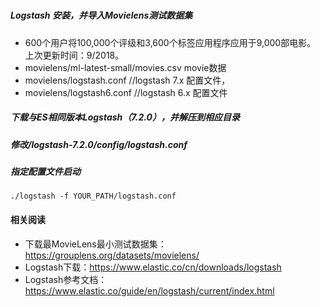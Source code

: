 ##### 

##### Logstash 安装，并导入Movielens测试数据集

- 600个用户将100,000个评级和3,600个标签应用程序应用于9,000部电影。 上次更新时间：9/2018。
- movielens/ml-latest-small/movies.csv movie数据
- movielens/logstash.conf //logstash 7.x 配置文件，
- movielens/logstash6.conf //logstash 6.x 配置文件

##### 下载与ES相同版本Logstash（7.2.0），并解压到相应目录

##### 修改/logstash-7.2.0/config/logstash.conf

##### 指定配置文件启动

```
./logstash -f YOUR_PATH/logstash.conf
```

#### 相关阅读

- 下载最MovieLens最小测试数据集：https://grouplens.org/datasets/movielens/
- Logstash下载：https://www.elastic.co/cn/downloads/logstash
- Logstash参考文档：https://www.elastic.co/guide/en/logstash/current/index.html

